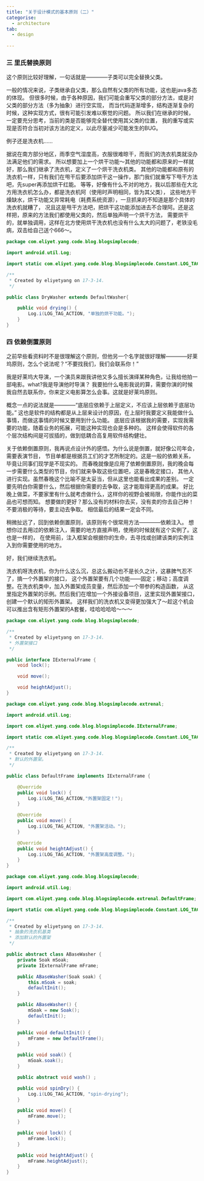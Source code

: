 ```yaml
---
title: "关于设计模式的基本原则（二）"
categorise:
  - architecture
tab:
  - design
  
---
```


### 三 里氏替换原则
<p>
这个原则比较好理解，一句话就是————子类可以完全替换父类。
</p>

<p>
一般的情况来说，子类继承自父类，那么自然有父类的所有功能，这也是java多态的体现。
但很多时候，由于各种原因，我们可能会重写父类的部分方法，或是对父类的部分方法（多为抽象）进行空实现，
而当代码逐渐增多，结构逐渐复杂的时候，这种实现方式，很有可能引发难以察觉的问题。
所以我们在继承的时候，一定要充分思考，当前的类是否能够完全替代使用其父类的位置，
我的重写或实现是否符合当初对该方法的定义，以此尽量减少可能发生的BUG。
</p>
<p>
例子还是洗衣机……
</p>
<p>
据说在南方部分地区，雨季空气湿度高，衣服很难晾干，而我们的洗衣机类就没办法满足他们的需求。
所以想要加上一个烘干功能～其他的功能都和原来的一样就好，那么我们继承了洗衣机，定义了一个烘干洗衣机类。
其他的功能都和原有的洗衣机一样，只有我们在甩干后要添加烘干这一操作，那门我们就重写下甩干方法吧，先super再添加烘干红能。
等等，好像有什么不对的地方，我以后那些在大北方用洗衣机怎么办，都是洗衣机阿（使用时声明相同，皆为其父类），
这些地方干燥缺水，烘干功能又异常耗电（耗费系统资源），一旦抓来的不知道是那个具体的洗衣机就糟了，
况且这是甩干方法吧，把烘干这功能添加进去不合理阿。还是这样把，原来的方法我们都使用父类的，然后单独声明一个烘干方法，
需要烘干的，就单独调用，这样在北方使用烘干洗衣机也没有什么太大的问题了，老铁没毛病，双击给自己送个666～。
</p>

```java
package com.eliyet.yang.code.blog.blogsimplecode;

import android.util.Log;

import static com.eliyet.yang.code.blog.blogsimplecode.Constant.LOG_TAG_ACTION;

/**
 * Created by eliyetyang on 17-3-14.
 */

public class DryWasher extends DefaultWasher{

    public void drying() {
        Log.i(LOG_TAG_ACTION, "单独的烘干功能。");
    }
}

```
### 四 依赖倒置原则

<p>
之前早些看资料时不是很理解这个原则，但他另一个名字就很好理解————好莱坞原则，怎么个说法呢？“不要找我们，我们会联系你！”
</p>
<p>
我是好莱坞大导演，一个演员来跟我讲他又多么擅长演绎某种角色，让我给他拍一部电影。what?我是导演他时导演？
我要拍什么电影我说的算，需要你演的时候我自然去联系你，你来定义电影算怎么会事。这就是好莱坞原则。
</p>
<p>
概念一点的说法就是————“底层应依赖于上层定义，不应该上层依赖于底层功能。”
这也是软件的结构都是从上层来设计的原因，在上层时我要定义我能做什么事情，而做这事情的时候又要用到什么功能。
底层应该根据我的需要，实现我需要的功能，随着业务的拓展，可能这种实现也会是多种的。
这样会使得软件的各个层次结构间是可拔插的，做到低耦合高复用软件结构健壮。
</p>
<p>
关于依赖倒置原则，我再说点设计外的感悟。为什么说是倒置，就好像公司年会，需要表演节目，
节目单都是根据员工们的才艺所制定的。这是一般的依赖关系，毕竟让同事们现学是不现实的。
而春晚就像是应用了依赖倒置原则，我的晚会每一步需要什么类型的节目，你们就来争取这些位置吧，这是春晚定接口，
其他人进行实现。虽然春晚这个比喻不是太妥当，但从这里也能看出成果的差别。
一定要先明白你需要什么，然后根据你需要的去争取，这才能取得更高的成果。
好比晚上做菜，不要家里有什么就考虑做什么，这样你的视野会被局限，你能作出的菜品也可想而知。
想要做的更好？那么没有的材料你去买，没有卖的你去自己种！不要消极的等待，要主动去争取。
相信最后的结果一定会不同。
</p>
<p>
稍微扯远了，回到依赖倒置原则，该原则有个很常用方法————依赖注入。
想想你过去用过的依赖注入，需要的地方直接声明，使用的时候就有这个实例了。这也是一样的，
在使用前，注入框架会根据你的生命，去寻找或创建该类的实例注入到你需要使用的地方。
</p>
<p>
好，我们继续洗衣机。
</p>
<p>
洗衣机呀洗衣机，你为什么这么沉，总这么搬动也不是长久之计，这暴脾气忍不了，搞一个外置架的接口，
这个外置架要有几个功能——固定；移动；高度调整。在洗衣机类中，加入外置架成员变量，然后添加一个带参的构造函数，
从这里指定外置架的示例。然后我们在增加一个外接设备项目，这里实现外置架接口，创建一个默认的矩形外置架。
这样我们的洗衣机又变得更加强大了～趁这个机会可以推出含有矩形外置架的A套餐，哇哈哈哈哈～～～
</p>

```java
package com.eliyet.yang.code.blog.blogsimplecode;

/**
 * Created by eliyetyang on 17-3-14.
 * 外置架接口
 */

public interface IExternalFrame {
    void lock();

    void move();

    void heightAdjust();
}
```

```java
package com.eliyet.yang.code.blog.blogsimplecode.extrenal;

import android.util.Log;

import com.eliyet.yang.code.blog.blogsimplecode.IExternalFrame;

import static com.eliyet.yang.code.blog.blogsimplecode.Constant.LOG_TAG_ACTION;

/**
 * Created by eliyetyang on 17-3-14.
 * 默认的外置架。
 */

public class DefaultFrame implements IExternalFrame {

    @Override
    public void lock() {
        Log.i(LOG_TAG_ACTION,"外置架固定！");
    }

    @Override
    public void move() {
        Log.i(LOG_TAG_ACTION, "外置架活动。");
    }

    @Override
    public void heightAdjust() {
        Log.i(LOG_TAG_ACTION, "外置架高度调整。");
    }
}
```

```java
package com.eliyet.yang.code.blog.blogsimplecode;

import android.util.Log;

import com.eliyet.yang.code.blog.blogsimplecode.extrenal.DefaultFrame;

import static com.eliyet.yang.code.blog.blogsimplecode.Constant.LOG_TAG_ACTION;

/**
 * Created by eliyetyang on 17-3-14.
 * 抽象的洗衣机基类
 * 添加默认的外置架
 */

public abstract class ABaseWasher {
    private Soak mSoak;
    private IExternalFrame mFrame;

    public ABaseWasher(Soak soak) {
        this.mSoak = soak;
        defaultInit();
    }

    public ABaseWasher() {
        mSoak = new Soak();
        defaultInit();
    }

    public void defaultInit() {
        mFrame = new DefaultFrame();
    }

    public void soak() {
        mSoak.soak();
    }

    public abstract void wash() ;

    public void spinDry() {
        Log.i(LOG_TAG_ACTION, "spin-drying");
    }

    public void move() {
        mFrame.move();
    }

    public void lock() {
        mFrame.lock();
    }

    public void heightAdjust() {
        mFrame.heightAdjust();
    }
}
```

